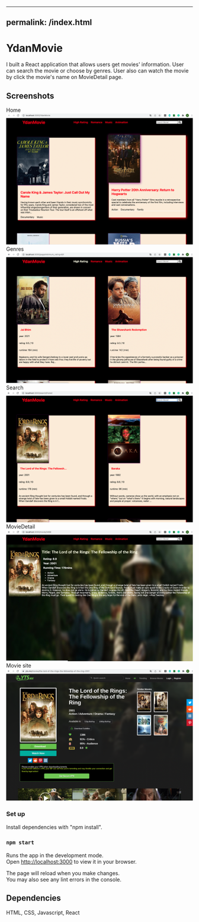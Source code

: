 
---
permalink: /index.html
---

# YdanMovie

I built a React application that allows users get movies' information. User can search the movie or choose by genres.
User also can watch the movie by click the movie's name on MovieDetail page.

## Screenshots

Home
!["Homepage"](https://github.com/yhupaul/YdanMovie/blob/main/doc/Homepage.png)
Genres
!["Genres"](https://github.com/yhupaul/YdanMovie/blob/main/doc/Genres.png)
Search
!["Search"](https://github.com/yhupaul/YdanMovie/blob/main/doc/Search.png)
MovieDetail
!["MovieDetail"](https://github.com/yhupaul/YdanMovie/blob/main/doc/MovieDetail.png)
Movie site
!["Movie site"](https://github.com/yhupaul/YdanMovie/blob/main/doc/Movie%20site.png)


### Set up

Install dependencies with "npm install".

### `npm start`

Runs the app in the development mode.\
Open [http://localhost:3000](http://localhost:3000) to view it in your browser.

The page will reload when you make changes.\
You may also see any lint errors in the console.

## Dependencies

HTML, CSS, Javascript, React
